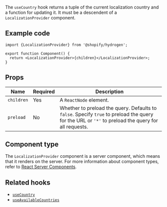 <!-- This file is generated from source code in the Shopify/hydrogen repo. Edit the files in /packages/hydrogen/src/components/LocalizationProvider and run 'yarn generate-docs' at the root of this repo. For more information, refer to https://github.com/Shopify/shopify-dev/blob/main/content/internal/operations/hydrogen-reference-docs.md. -->

The `useCountry` hook returns a tuple of the current localization country and a function for updating it.
It must be a descendent of a `LocalizationProvider` component.

## Example code

```tsx
import {LocalizationProvider} from '@shopify/hydrogen';

export function Component() {
  return <LocalizationProvider>{children}</LocalizationProvider>;
}
```

## Props

| Name       | Required | Description                                                                                                                                        |
| ---------- | -------- | -------------------------------------------------------------------------------------------------------------------------------------------------- |
| `children` | Yes      | A `ReactNode` element.                                                                                                                             |
| `preload`  | No       | Whether to preload the query. Defaults to `false`. Specify `true` to preload the query for the URL or `'*'` to preload the query for all requests. |

## Component type

The `LocalizationProvider` component is a server component, which means that it renders on the server. For more information about component types, refer to [React Server Components](/custom-storefronts/hydrogen/framework/react-server-components).

## Related hooks

- [`useCountry`](/api/hydrogen/hooks/localization/usecountry)
- [`useAvailableCountries`](/api/hydrogen/hooks/localization/useavailablecountries)
